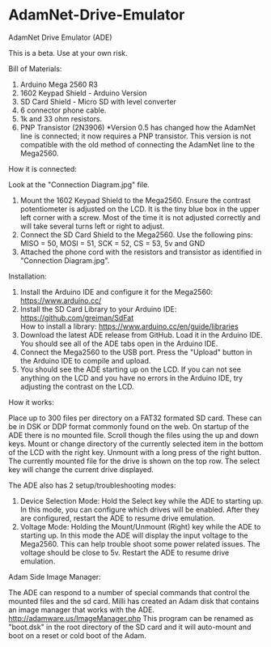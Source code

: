 # AdamNet-Drive-Emulator
AdamNet Drive Emulator (ADE)

This is a beta. Use at your own risk.

Bill of Materials:

 1. Arduino Mega 2560 R3
 2. 1602 Keypad Shield - Arduino Version
 3. SD Card Shield - Micro SD with level converter
 4. 6 connector phone cable.
 5. 1k and 33 ohm resistors.
 6. PNP Transistor (2N3906)
*Version 0.5 has changed how the AdamNet line is connected; it now requires a PNP transistor. This version is not compatible with the old method of connecting the AdamNet line to the Mega2560.

How it is connected:

 Look at the "Connection Diagram.jpg" file.

 1. Mount the 1602 Keypad Shield to the Mega2560. Ensure the contrast potentiometer is adjusted on the LCD. It is the tiny blue box in the upper left corner with a screw. Most of the time it is not adjusted correctly and will take several turns left or right to adjust.
 2. Connect the SD Card Shield to the Mega2560.
 	Use the following pins: MISO = 50, MOSI = 51, SCK = 52, CS = 53, 5v and GND
 3. Attached the phone cord with the resistors and transistor as identified in "Connection Diagram.jpg".

Installation:

 1. Install the Arduino IDE and configure it for the Mega2560: https://www.arduino.cc/
 2. Install the SD Card Library to your Arduino IDE: https://github.com/greiman/SdFat    
 	How to install a library: https://www.arduino.cc/en/guide/libraries
 3. Download the latest ADE release from GitHub. Load it in the Arduino IDE. You should see all of the ADE tabs open in the Arduino IDE.
 4. Connect the Mega2560 to the USB port. Press the "Upload" button in the Arduino IDE to compile and upload.
 5. You should see the ADE starting up on the LCD. If you can not see anything on the LCD and you have no errors in the Arduino IDE, try adjusting the contrast on the LCD.


How it works:

Place up to 300 files per directory on a FAT32 formated SD card. These can be in DSK or DDP format commonly found on the web.
On startup of the ADE there is no mounted file. Scroll though the files using the up and down keys. 
Mount or change directory of the currently selected item in the bottom of the LCD with the right key. 
Unmount with a long press of the right button.
The currently mounted file for the drive is shown on the top row. The select key will change the current drive displayed.

The ADE also has 2 setup/troubleshooting modes:

 1. Device Selection Mode: Hold the Select key while the ADE to starting up. In this mode, you can configure which drives will be enabled. After they are configured, restart the ADE to resume drive emulation.
 2. Voltage Mode: Holding the Mount/Unmount (Right) key while the ADE to starting up. In this mode the ADE will display the input voltage to the Mega2560. This can help trouble shoot some power related issues. The voltage should be close to 5v. Restart the ADE to resume drive emulation.

Adam Side Image Manager:

The ADE can respond to a number of special commands that control the mounted files and the sd card. 
Milli has created an Adam disk that contains an image manager that works with the ADE. 
http://adamware.us/ImageManager.php
This program can be renamed as "boot.dsk" in the root directory of the SD card and it will auto-mount and boot on a reset or cold boot of the Adam.



